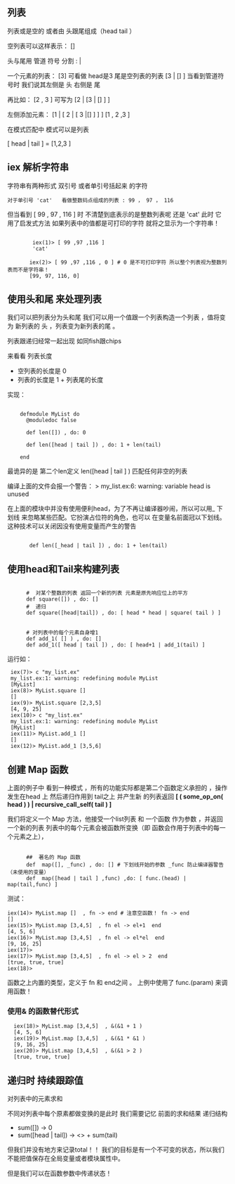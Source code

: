 列表
-----------

列表或是空的 或者由 头跟尾组成（head  tail ）

空列表可以这样表示：  []

头与尾用 管道 符号 分割 : |

一个元素的列表：  [3]  可看做  head是3 尾是空列表的列表  [3 | [] ]
当看到管道符号时  我们说其左侧是 头 右侧是 尾

再比如： [2 , 3 ] 可写为 [2 | [3 | [] ] ]

 左侧添加元素：  [1 | [ 2 |  [ 3 |[] ] ] ]
                 [1   , 2   ,3 ]
                 
                 
在模式匹配中 模式可以是列表

[ head | tail ] = [1,2,3 ]             
    
## iex 解析字符串
    
字符串有两种形式 双引号 或者单引号括起来 的字符
    
    对于单引号 'cat'   看做整数码点组成的列表 : 99 ， 97 ， 116

但当看到 [ 99 , 97 , 116 ] 时 不清楚到底表示的是整数列表呢 还是 'cat' 
此时 它 用了启发式方法 如果列表中的值都是可打印的字符 就将之显示为一个字符串！

~~~[elixir]

        iex(1)> [ 99 ,97 ,116 ]
        'cat'
    
       iex(2)> [ 99 ,97 ,116 , 0 ] # 0 是不可打印字符 所以整个列表视为整数列表而不是字符串！
       [99, 97, 116, 0]
~~~
    
## 使用头和尾 来处理列表
    
我们可以把列表分为头和尾 我们可以用一个值跟一个列表构造一个列表 ，值将变为 新列表的 头 ，列表变为新列表的尾 。  
  
列表跟递归经常一起出现 如同fish跟chips
  
来看看 列表长度

-  空列表的长度是 0
-  列表的长度是 1 + 列表尾的长度
   
实现：

~~~[elixir]

    defmodule MyList do
      @moduledoc false
    
      def len([]) , do: 0
    
      def len([head | tail ]) , do: 1 + len(tail)
    
    end

~~~
    
最诡异的是 第二个len定义 len([head | tail ] ) 匹配任何非空的列表
    
编译上面的文件会报一个警告：
    >   my_list.ex:6: warning: variable head is unused
    
在上面的模块中并没有使用便利head，为了不再让编译器吵闹，所以可以用_  下划线 来忽略某些匹配。它扮演占位符的角色，也可以
在变量名前面冠以下划线。 这种技术可以关闭因没有使用变量而产生的警告 

~~~[elixir]

       def len([_head | tail ]) , do: 1 + len(tail)

~~~

## 使用head和Tail来构建列表

~~~[elixir]

      #  对某个整数的列表 返回一个新的列表 元素是原先响应位上的平方
      def square([]) , do: []
      #  递归
      def square([head|tail]) , do: [ head * head | square( tail ) ]
    
    
      # 对列表中的每个元素自身增1
      def add_1( [] ) , do: []
      def add_1([ head | tail ]) , do: [ head+1 | add_1(tail) ]

~~~
运行如：
>  
     iex(7)> c "my_list.ex"
     my_list.ex:1: warning: redefining module MyList
     [MyList]
     iex(8)> MyList.square []
     []
     iex(9)> MyList.square [2,3,5]
     [4, 9, 25]
     iex(10)> c "my_list.ex"
     my_list.ex:1: warning: redefining module MyList
     [MyList]
     iex(11)> MyList.add_1 []
     []
     iex(12)> MyList.add_1 [3,5,6]
    
## 创建 Map 函数
    
上面的例子中 看到一种模式 ，所有的功能实际都是第二个函数定义承担的 ，操作发生在head 上 然后递归作用到 tail之上 并产生新
的列表返回         **[  ( some_op_on( head ) )    |  recursive_call_self( tail )    ]**

我们将定义一个 Map 方法，他接受一个list列表 和 一个函数 作为参数 ，并返回一个新的列表 列表中的每个元素会被函数所变换（即
函数会作用于列表中的每一个元素之上）， 

~~~[elixir]

      ##  著名的 Map 函数
      def  map([], _func) , do: [] # 下划线开始的参数 _func 防止编译器警告 （未使用的变量）
      def  map([head | tail ] ,func) ,do: [ func.(head) | map(tail,func) ]

~~~

测试：
>    
    iex(14)> MyList.map []  , fn -> end # 注意空函数！ fn -> end 
    []
    iex(15)> MyList.map [3,4,5]  , fn el -> el+1  end
    [4, 5, 6]
    iex(16)> MyList.map [3,4,5]  , fn el -> el*el  end
    [9, 16, 25]
    iex(17)>
    iex(17)> MyList.map [3,4,5]  , fn el -> el > 2  end
    [true, true, true]
    iex(18)>
    
函数之上内置的类型，定义于 fn 和 end之间 。 上例中使用了 func.(param) 来调用函数！  
  
### 使用& 的函数替代形式 
>
      iex(18)> MyList.map [3,4,5]  , &(&1 + 1 )
      [4, 5, 6]
      iex(19)> MyList.map [3,4,5]  , &(&1 * &1 )
      [9, 16, 25]
      iex(20)> MyList.map [3,4,5]  , &(&1 > 2 )
      [true, true, true]
  
## 递归时 持续跟踪值
  
对列表中的元素求和 
  
不同对列表中每个原素都做变换的是此时 我们需要记忆 前面的求和结果
递归结构
  -  sum([]) -> 0
  -  sum([head | tail]) ->  <<total>> + sum(tail)
  
但我们并没有地方来记录total！！ 我们的目标是有一个不可变的状态，所以我们不能把值保存在全局变量或者模块属性中。
  
但是我们可以在函数参数中传递状态！
  